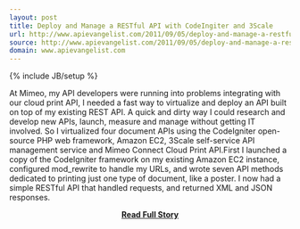 ```yaml
---
layout: post
title: Deploy and Manage a RESTful API with CodeIngiter and 3Scale
url: http://www.apievangelist.com/2011/09/05/deploy-and-manage-a-restful-api-with-codeingiter-and-3scale/
source: http://www.apievangelist.com/2011/09/05/deploy-and-manage-a-restful-api-with-codeingiter-and-3scale/
domain: www.apievangelist.com
---
```

{% include JB/setup %}<p>At Mimeo, my API developers were running into problems integrating with our cloud print API, I needed a fast way to virtualize and deploy an API built on top of my existing REST API.&nbsp;A quick and dirty way I could research and develop new APIs, launch, measure and manage without getting IT involved.&nbsp;So I virtualized four document APIs using the CodeIgniter open-source PHP web framework, Amazon EC2, 3Scale self-service API management service and Mimeo Connect Cloud Print API.First I launched a copy of the CodeIgniter framework on my existing Amazon EC2 instance, configured mod_rewrite to handle my URLs, and wrote seven API methods dedicated to printing just one type of document, like a poster.&nbsp;I now had a simple RESTful API that handled requests, and returned XML and JSON responses.</p>
<center><p><a href="http://www.apievangelist.com/2011/09/05/deploy-and-manage-a-restful-api-with-codeingiter-and-3scale/" style='padding:25px; font-sze:18px; font-weight: bold;'>Read Full Story</a></p></center>
